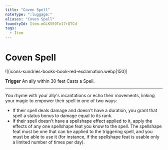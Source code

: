 ```yaml
---
title: "Coven Spell"
noteType: ":luggage:"
aliases: "Coven Spell"
foundryId: Item.mGLKSS9To17rQTCd
tags:
  - Item
---
```


# Coven Spell
![[icons-sundries-books-book-red-exclamation.webp|150]]

**Trigger** An ally within 30 feet Casts a Spell.

* * *

You rhyme with your ally's incantations or echo their movements, linking your magic to empower their spell in one of two ways:

*   If their spell deals damage and doesn't have a duration, you grant that spell a status bonus to damage equal to its rank.
*   If their spell doesn't have a spellshape effect applied to it, apply the effects of any one spellshape feat you know to the spell. The spellshape feat must be one that can be applied to the triggering spell, and you must be able to use it (for instance, if the spellshape feat is usable only a limited number of times per day).
